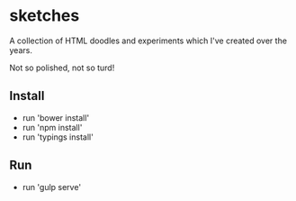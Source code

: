 # sketches

A collection of HTML doodles and experiments which I've created over the years.

Not so polished, not so turd!

## Install

- run 'bower install'
- run 'npm install'
- run 'typings install' 

## Run

- run 'gulp serve'
